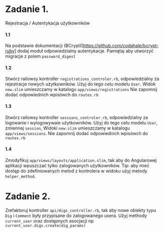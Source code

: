 # Zadanie 1.

Rejestracja / Autentykacja użytkowników

#### 1.1
Na podstawie dokumentacji (BCrypt)[https://github.com/codahale/bcrypt-ruby] dodaj moduł odpowiedzialny autentykacje.
Pamiętaj aby utworzyć migracje z polem `password_digest`

#### 1.2
Stwórz railowsy kontroller `registrations_controler.rb`, odpowiedzialny za rejestracje nowych użytkowników.
Użyj do tego celu modelu `User`. Widok `new.slim` umieszczamy w katalogu `app/views/registrations`
Nie zapomnij dodać odpowiednich wpisówch do `routes.rb`

#### 1.3
Stwórz railowsy kontroller `sessions_controler.rb`, odpowiedzialny za logowanie i wylogowywaie użytkowników.
Użyj do tego celu modelu `User`, zmiennej `session`,  Widoki `new.slim` umieszczamy w katalogu `app/views/sessions`.
Nie zapomnij dodać odpowiednich wpisówch do `routes.rb`

#### 1.4
Zmodyfikuj `app/views/layouts/application.slim`, tak aby do Angularowej aplikacji wpuszczać tylko zalogowanych użytkowników.
Tip: aby mieć dostęp do zdefiniowanych metod z kontrolera w widoku użyj metody `helper_method`.

# Zadanie 2.

Zrefaktoruj kontroller `api/digs_controller.rb`, tak aby nowe obiekty typu `Dig` i `Comment` były przypisane do zalogowanego usera.
Użyj methody `current_user` oraz dostępnych asocjacji np `current_user.digs.create(dig_params)`

